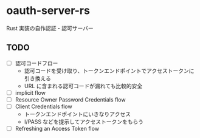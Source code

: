 # oauth-server-rs

Rust 実装の自作認証・認可サーバー

## TODO

- [ ] 認可コードフロー
  - 認可コードを受け取り、トークンエンドポイントでアクセストークンに引き換える
  - URL に含まれる認可コードが漏れても比較的安全
- [ ] implicit flow
- [ ] Resource Owner Password Credentials flow
- [ ] Client Credentials flow
  - トークンエンドポイントにいきなりアクセス
  - I/PASS などを提示してアクセストークンをもらう
- [ ] Refreshing an Access Token flow

